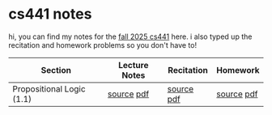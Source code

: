 # cs441 notes

hi, you can find my notes for the
[fall 2025 cs441](https://nineil.github.io/courses/fall25_cs441/) here. i also
typed up the recitation and homework problems so you don't have to!

| Section                   | Lecture Notes                                                                                                                                    | Recitation                                                                                                                               | Homework                                                                                                                              |
| ------------------------- | ------------------------------------------------------------------------------------------------------------------------------------------------ | ---------------------------------------------------------------------------------------------------------------------------------------- | ------------------------------------------------------------------------------------------------------------------------------------- |
| Propositional Logic (1.1) | [source](https://github.com/drnfns/cs441/blob/trunk/lec/proplogic.typ) [pdf](https://github.com/drnfns/cs441/blob/trunk/docs/pdfs/proplogic.pdf) | [source](https://github.com/drnfns/cs441/blob/trunk/rec/rec_1.typ) [pdf](https://github.com/drnfns/cs441/blob/trunk/docs/pdfs/rec_1.pdf) | [source](https://github.com/drnfns/cs441/blob/trunk/hw/hw_1.typ) [pdf](https://github.com/drnfns/cs441/blob/trunk/docs/pdfs/hw_1.pdf) |
